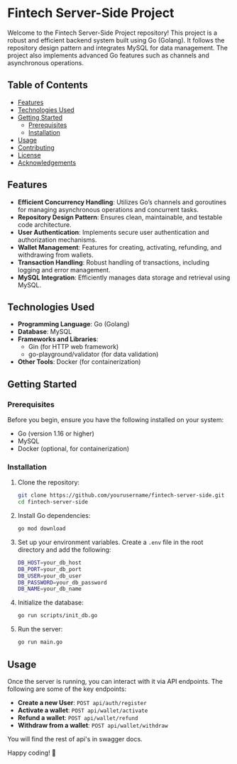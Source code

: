 # Fintech Server-Side Project

Welcome to the Fintech Server-Side Project repository! This project is a robust and efficient backend system built using Go (Golang). It follows the repository design pattern and integrates MySQL for data management. The project also implements advanced Go features such as channels and asynchronous operations.

## Table of Contents
- [Features](#features)
- [Technologies Used](#technologies-used)
- [Getting Started](#getting-started)
  - [Prerequisites](#prerequisites)
  - [Installation](#installation)
- [Usage](#usage)
- [Contributing](#contributing)
- [License](#license)
- [Acknowledgements](#acknowledgements)

## Features

- **Efficient Concurrency Handling**: Utilizes Go’s channels and goroutines for managing asynchronous operations and concurrent tasks.
- **Repository Design Pattern**: Ensures clean, maintainable, and testable code architecture.
- **User Authentication**: Implements secure user authentication and authorization mechanisms.
- **Wallet Management**: Features for creating, activating, refunding, and withdrawing from wallets.
- **Transaction Handling**: Robust handling of transactions, including logging and error management.
- **MySQL Integration**: Efficiently manages data storage and retrieval using MySQL.

## Technologies Used

- **Programming Language**: Go (Golang)
- **Database**: MySQL
- **Frameworks and Libraries**: 
  - Gin (for HTTP web framework)
  - go-playground/validator (for data validation)
- **Other Tools**: Docker (for containerization)

## Getting Started

### Prerequisites

Before you begin, ensure you have the following installed on your system:

- Go (version 1.16 or higher)
- MySQL
- Docker (optional, for containerization)

### Installation

1. Clone the repository:

    ```sh
    git clone https://github.com/yourusername/fintech-server-side.git
    cd fintech-server-side
    ```

2. Install Go dependencies:

    ```sh
    go mod download
    ```

3. Set up your environment variables. Create a `.env` file in the root directory and add the following:

    ```sh
    DB_HOST=your_db_host
    DB_PORT=your_db_port
    DB_USER=your_db_user
    DB_PASSWORD=your_db_password
    DB_NAME=your_db_name
    ```

4. Initialize the database:

    ```sh
    go run scripts/init_db.go
    ```

5. Run the server:

    ```sh
    go run main.go
    ```

## Usage

Once the server is running, you can interact with it via API endpoints. The following are some of the key endpoints:

- **Create a new User**: `POST api/auth/register`
- **Activate a wallet**: `POST api/wallet/activate`
- **Refund a wallet**: `POST api/wallet/refund`
- **Withdraw from a wallet**: `POST api/wallet/withdraw`

You will find the rest of api's in swagger docs.

Happy coding! 🚀
